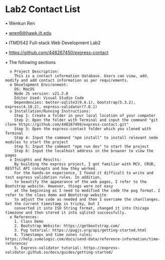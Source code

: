 # Lab2 Contact List
• Wenkun Ren

• wren6@hawk.iit.edu 

• ITMD542 Full-stack Web Development Lab2 

• https://github.com/448267450/express-contact

• The following sections

      o Project Description: 
        This is a contact information database. Users can view, add, modify and add contact information as per requirements.
      o Development Environment: 
        OS: MacOS
        Node JS version: v21.2.0
        Editor Used: Visual Studio Code
        Dependencies: better-sqlite3(9.4.1), bootstrap(5.3.2), express(4.18.2), express-validator(7.0.1)
      o Installation/Running Instructions: 
        Step 1: Create a folder in your local location of your computer
        Step 2: Open the folder with Terminal and input the command "git clone https://github.com/448267450/express-contact.git"
        Step 3: Open the express-contact folder which you cloned with Terminal
        Step 4: Input the command "npm install" to install relevant node modules to start the project
        Step 5: Input the commant "npm run dev" to start the project
        Step 6: Input the localhost address in the browser to view the pages
      o Insights and Results:
        By building the express project, I got familiar with MCV, CRUD, RESTful API concepts and how they worked.
        For the hands-on experience, I found it difficult to write and test express validation rules. In addition,
        to beautify the appearance of the web pages, I refer to the Bootstrap website. However, things were not easy
        at the beginning as I need to modified the code the pug format. I refer to the class demo and Bootstrap website
        to adjust the code as needed and then I overcame the chanllanges. Get the current timestamp is tricky, but I 
        converted it into ISO String format, changed it into Chicago timezone and then stored it into sqlite3 successfully.
      o References:
        1. Class Demo
        2. Bootstrap Website: https://getbootstrap.com/
        3. Pug tutorial: https://pugjs.org/api/getting-started.html
        4. Timestamps and time zones rules: https://help.sumologic.com/docs/send-data/reference-information/time-reference/
        5. Express-validator tutorial: https://express-validator.github.io/docs/guides/getting-started/
